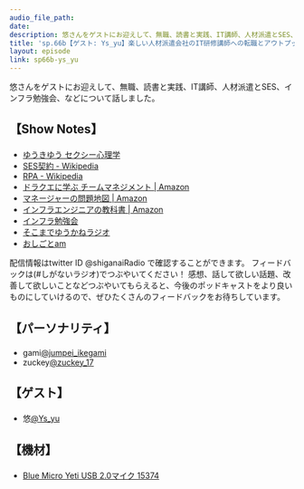 ```yaml
---
audio_file_path: 
date: 
description: 悠さんをゲストにお迎えして、無職、読書と実践、IT講師、人材派遣とSES、インフラ勉強会、などについて話しました。
title: 'sp.66b【ゲスト: Ys_yu】楽しい人材派遣会社のIT研修講師への転職とアウトプットに踏み出す勇気'
layout: episode
link: sp66b-ys_yu
---
```


<p><span>悠さんをゲストにお迎えして、無職、読書と実践、IT講師、人材派遣とSES、インフラ勉強会、などについて話しました。</span></p>
<h2>
  <p>【Show Notes】</p>
</h2>
<ul>
  <li><a href="https://sinri.net/" target="_blank">ゆうきゆう セクシー心理学</a></li>
  <li><a href="https://ja.wikipedia.org/wiki/%E3%82%B7%E3%82%B9%E3%83%86%E3%83%A0%E3%82%A8%E3%83%B3%E3%82%B8%E3%83%8B%E3%82%A2%E3%83%AA%E3%83%B3%E3%82%B0%E3%82%B5%E3%83%BC%E3%83%93%E3%82%B9%E5%A5%91%E7%B4%84" target="_blank">SES契約 - Wikipedia</a></li>
  <li><a href="https://ja.wikipedia.org/wiki/%E3%83%AD%E3%83%9C%E3%83%86%E3%82%A3%E3%83%83%E3%82%AF%E3%83%BB%E3%83%97%E3%83%AD%E3%82%BB%E3%82%B9%E3%83%BB%E3%82%AA%E3%83%BC%E3%83%88%E3%83%A1%E3%83%BC%E3%82%B7%E3%83%A7%E3%83%B3" target="_blank">RPA - Wikipedia</a></li>
  <li><a href="https://www.amazon.co.jp/dp/B07JDYKBZC" target="_blank">ドラクエに学ぶ チームマネジメント | Amazon</a></li>
  <li><a href="https://www.amazon.co.jp/dp/B07FZXSG9Z" target="_blank">マネージャーの問題地図 | Amazon</a></li>
  <li><a href="https://www.amazon.co.jp/dp/B01L8CANUK" target="_blank">インフラエンジニアの教科書 | Amazon</a></li>
  <li><a href="https://wp.infra-workshop.tech/" target="_blank">インフラ勉強会</a></li>
  <li><a href="https://anchor.fm/yukaneradio" target="_blank">そこまでゆうかねラジオ</a></li>
  <li><a href="https://www.oshigotoam.com/" target="_blank">おしごとam</a></li>
</ul>
<p><span>
  配信情報はtwitter ID @shiganaiRadio で確認することができます。
  フィードバックは(#しがないラジオ)でつぶやいてください！
  感想、話して欲しい話題、改善して欲しいことなどつぶやいてもらえると、今後のポッドキャストをより良いものにしていけるので、ぜひたくさんのフィードバックをお待ちしています。
</span></p>
<h2>
  <p>【パーソナリティ】</p>
</h2>
<ul>
  <li>gami<a href="https://twitter.com/jumpei_ikegami" target="_blank">@jumpei_ikegami</a></li>
  <li>zuckey<a href="https://twitter.com/zuckey_17" target="_blank">@zuckey_17</a></li>
</ul>
<h2>
  <p>【ゲスト】</p>
</h2>
<ul>
  <li>悠<a href="https://twitter.com/Ys_yu" target="_blank">@Ys_yu</a></li>
</ul>
<h2>
  <p>【機材】</p>
</h2>
<ul>
  <li><a href="http://amzn.to/2tlkud3" target="_blank">Blue Micro Yeti USB 2.0マイク 15374</a></li>
</ul>